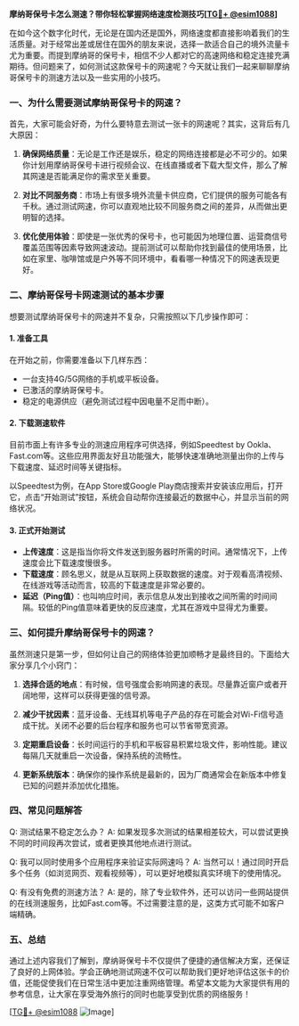 **摩纳哥保号卡怎么测速？带你轻松掌握网络速度检测技巧[[TG💪+ @esim1088](https://t.me/s/esim1088)]**

在如今这个数字化时代，无论是在国内还是国外，网络速度都直接影响着我们的生活质量。对于经常出差或居住在国外的朋友来说，选择一款适合自己的境外流量卡尤为重要。而提到摩纳哥的保号卡，相信不少人都对它的高速网络和稳定连接充满期待。但问题来了，如何测试这款保号卡的网速呢？今天就让我们一起来聊聊摩纳哥保号卡的测速方法以及一些实用的小技巧。

### 一、为什么需要测试摩纳哥保号卡的网速？

首先，大家可能会好奇，为什么要特意去测试一张卡的网速呢？其实，这背后有几大原因：

1. **确保网络质量**：无论是工作还是娱乐，稳定的网络连接都是必不可少的。如果你计划用摩纳哥保号卡进行视频会议、在线直播或者下载大型文件，那么了解其网速是否能满足你的需求至关重要。
   
2. **对比不同服务商**：市场上有很多境外流量卡供应商，它们提供的服务可能各有千秋。通过测试网速，你可以直观地比较不同服务商之间的差异，从而做出更明智的选择。

3. **优化使用体验**：即使是一张优秀的保号卡，也可能因为地理位置、运营商信号覆盖范围等因素导致网速波动。提前测试可以帮助你找到最佳的使用场景，比如在家里、咖啡馆或是户外等不同环境中，看看哪一种情况下的网速表现更好。

### 二、摩纳哥保号卡网速测试的基本步骤

想要测试摩纳哥保号卡的网速并不复杂，只需按照以下几步操作即可：

#### 1. 准备工具

在开始之前，你需要准备以下几样东西：
- 一台支持4G/5G网络的手机或平板设备。
- 已激活的摩纳哥保号卡。
- 稳定的电源供应（避免测试过程中因电量不足而中断）。

#### 2. 下载测速软件

目前市面上有许多专业的测速应用程序可供选择，例如Speedtest by Ookla、Fast.com等。这些应用界面友好且功能强大，能够快速准确地测量出你的上传与下载速度、延迟时间等关键指标。

以Speedtest为例，在App Store或Google Play商店搜索并安装该应用后，打开它，点击“开始测试”按钮，系统会自动帮你连接最近的数据中心，并显示当前的网络状况。

#### 3. 正式开始测试

- **上传速度**：这是指当你将文件发送到服务器时所需的时间。通常情况下，上传速度会比下载速度慢很多。
- **下载速度**：顾名思义，就是从互联网上获取数据的速度。对于观看高清视频、在线游戏等活动而言，较高的下载速度是非常必要的。
- **延迟（Ping值）**：也叫响应时间，表示信息从发出到接收之间所需的时间间隔。较低的Ping值意味着更快的反应速度，尤其在游戏中显得尤为重要。

### 三、如何提升摩纳哥保号卡的网速？

虽然测速只是第一步，但如何让自己的网络体验更加顺畅才是最终目的。下面给大家分享几个小窍门：

1. **选择合适的地点**：有时候，信号强度会影响网速的表现。尽量靠近窗户或者开阔地带，这样可以获得更强的信号源。

2. **减少干扰因素**：蓝牙设备、无线耳机等电子产品的存在可能会对Wi-Fi信号造成干扰。关闭不必要的后台程序和服务也可以节省带宽资源。

3. **定期重启设备**：长时间运行的手机和平板容易积累垃圾文件，影响性能。建议每隔几天就重启一次设备，保持系统的流畅性。

4. **更新系统版本**：确保你的操作系统是最新的，因为厂商通常会在新版本中修复已知的问题并添加优化措施。

### 四、常见问题解答

Q: 测试结果不稳定怎么办？
A: 如果发现多次测试的结果相差较大，可以尝试更换不同的时间段再次尝试，或者更换其他地点进行测试。

Q: 我可以同时使用多个应用程序来验证实际网速吗？
A: 当然可以！通过同时开启多个任务（如浏览网页、观看视频等），可以更好地模拟真实环境下的使用情况。

Q: 有没有免费的测速方法？
A: 是的，除了专业软件外，还可以访问一些网站提供的在线测速服务，比如Fast.com等。不过需要注意的是，这类方式可能不如客户端精确。

### 五、总结

通过上述内容我们了解到，摩纳哥保号卡不仅提供了便捷的通信解决方案，还保证了良好的上网体验。学会正确地测试网速不仅可以帮助我们更好地评估这张卡的价值，还能促使我们在日常生活中更加注重网络管理。希望本文能为大家提供有用的参考信息，让大家在享受海外旅行的同时也能享受到优质的网络服务！

[[TG💪+ @esim1088](https://t.me/s/esim1088) ![Image](https://i.postimg.cc/4NQfJmqS/Snipaste-2025-05-13-00-14-12.png)]